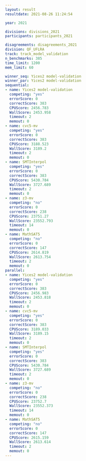 ```yaml
---
layout: result
resultdate: 2021-08-26 11:24:54

year: 2021

divisions: divisions_2021
participants: participants_2021

disagreements: disagreements_2021
division: QF_UFLRA
track: track_model_validation
n_benchmarks: 385
time_limit: 1200
mem_limit: 60

winner_seq: Yices2 model-validation
winner_par: Yices2 model-validation
sequential:
- name: Yices2 model-validation
  competing: "yes"
  errorScore: 0
  correctScore: 383
  CPUScore: 2456.783
  WallScore: 2453.958
  timeout: 2
  memout: 0
- name: cvc5-mv
  competing: "yes"
  errorScore: 0
  correctScore: 383
  CPUScore: 3188.523
  WallScore: 3189.2
  timeout: 2
  memout: 0
- name: SMTInterpol
  competing: "yes"
  errorScore: 0
  correctScore: 383
  CPUScore: 5430.784
  WallScore: 3727.689
  timeout: 2
  memout: 0
- name: z3-mv
  competing: "no"
  errorScore: 0
  correctScore: 238
  CPUScore: 23751.27
  WallScore: 23552.793
  timeout: 14
  memout: 0
- name: MathSAT5
  competing: "no"
  errorScore: 0
  correctScore: 147
  CPUScore: 2614.819
  WallScore: 2613.754
  timeout: 2
  memout: 0
parallel:
- name: Yices2 model-validation
  competing: "yes"
  errorScore: 0
  correctScore: 383
  CPUScore: 2456.983
  WallScore: 2453.818
  timeout: 2
  memout: 0
- name: cvc5-mv
  competing: "yes"
  errorScore: 0
  correctScore: 383
  CPUScore: 3189.033
  WallScore: 3189.15
  timeout: 2
  memout: 0
- name: SMTInterpol
  competing: "yes"
  errorScore: 0
  correctScore: 383
  CPUScore: 5430.784
  WallScore: 3727.689
  timeout: 2
  memout: 0
- name: z3-mv
  competing: "no"
  errorScore: 0
  correctScore: 238
  CPUScore: 23752.7
  WallScore: 23552.373
  timeout: 14
  memout: 0
- name: MathSAT5
  competing: "no"
  errorScore: 0
  correctScore: 147
  CPUScore: 2615.159
  WallScore: 2613.614
  timeout: 2
  memout: 0
---
```


